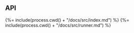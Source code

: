## API

<!-- docks-start -->

{%= include(process.cwd() + "/docs/src/index.md") %}
{%= include(process.cwd() + "/docs/src/runner.md") %}

<!-- docks-end -->
